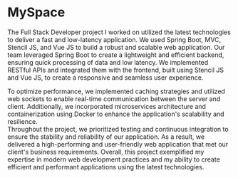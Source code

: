 
<h1>MySpace</h1>
The Full Stack Developer project I worked on utilized the latest technologies to deliver a fast and low-latency application. We used Spring Boot, MVC, Stencil JS, and Vue JS to build a robust and scalable web application.  Our team leveraged Spring Boot to create a lightweight and efficient backend, ensuring quick processing of data and low latency. We implemented RESTful APIs and integrated them with the frontend, built using Stencil JS and Vue JS, to create a responsive and seamless user experience. 

To optimize performance, we implemented caching strategies and utilized web sockets to enable real-time communication between the server and client. Additionally, we incorporated microservices architecture and containerization using Docker to enhance the application's scalability and resilience.  
Throughout the project, we prioritized testing and continuous integration to ensure the stability and reliability of our application. As a result, we delivered a high-performing and user-friendly web application that met our client's business requirements.  Overall, this project exemplified my expertise in modern web development practices and my ability to create efficient and performant applications using the latest technologies.      
